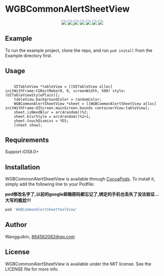 # WGBCommonAlertSheetView

<p align='center'>
<img src="https://img.shields.io/badge/build-passing-brightgreen.svg">
<a href="https://cocoapods.org/pods/WGBCommonAlertSheetView"> <img src="https://img.shields.io/cocoapods/v/WGBCommonAlertSheetView.svg?style=flat"> </a>
<img src="https://img.shields.io/badge/platform-iOS-ff69b4.svg">
<img src="https://img.shields.io/badge/language-Objective--C-orange.svg">
<a href=""><img src="https://img.shields.io/badge/license-MIT-000000.svg"></a>
<a href="http://wangguibin.github.io"><img src="https://img.shields.io/badge/Blog-CoderWGB-80d4f9.svg?style=flat"></a>
<img src="https://img.shields.io/badge/Enjoy-it%20!-brightgreen.svg?colorA=a0cd34">
</p>


## Example

To run the example project, clone the repo, and run `pod install` from the Example directory first.
 
## Usage
 
 ```objc
 
     UITableView *tableView = [[UITableView alloc] initWithFrame:CGRectMake(0, 0, screenWidth, 500) style:(UITableViewStylePlain)];
     tableView.backgroundColor = randomColor;
     WGBCommonAlertSheetView *sheet = [[WGBCommonAlertSheetView alloc] initWithFrame:UIScreen.mainScreen.bounds containerView:tableView];
     sheet.isNeedBlur = arc4random()%2;
     sheet.blurStyle = arc4random()%2+1;
     sheet.touchDismiss = YES;
     [sheet show];
 ```

## Requirements

 Support iOS8.0+

## Installation

WGBCommonAlertSheetView is available through [CocoaPods](https://cocoapods.org). To install
it, simply add the following line to your Podfile:

**pod修改名字了,以前的google邮箱密码都忘记了,绑定的手机也丢失了没法验证...大写的尴尬!!!**

```ruby
pod 'WGBCommonAlertSheetToolView'
```

## Author

Wangguibin, 864562082@qq.com

## License

WGBCommonAlertSheetView is available under the MIT license. See the LICENSE file for more info.
